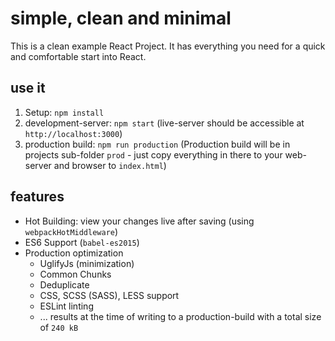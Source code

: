 # simple, clean and minimal
This is a clean example React Project. It has everything you need for a quick and comfortable start into React.

## use it
1) Setup: `npm install`
2) development-server: `npm start` (live-server should be accessible at  `http://localhost:3000`)
3) production build: `npm run production`
(Production build will be in projects sub-folder `prod` - just copy everything in there to your web-server and browser to `index.html`)

## features

* Hot Building: view your changes live after saving (using `webpackHotMiddleware`)
* ES6 Support (`babel-es2015`)
* Production optimization
    * UglifyJs (minimization)
    * Common Chunks
    * Deduplicate
    * CSS, SCSS (SASS), LESS support
    * ESLint linting
    * ... results at the time of writing to a production-build with a total size of `240 kB`
    


